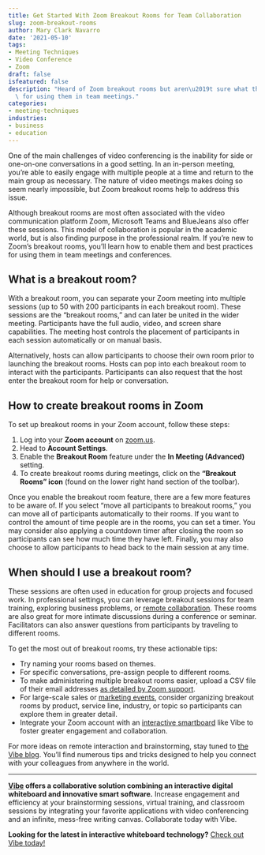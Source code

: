 ```yaml
---
title: Get Started With Zoom Breakout Rooms for Team Collaboration
slug: zoom-breakout-rooms
author: Mary Clark Navarro
date: '2021-05-10'
tags:
- Meeting Techniques
- Video Conference
- Zoom
draft: false
isfeatured: false
description: "Heard of Zoom breakout rooms but aren\u2019t sure what they\u2019re about? We\u2019ll teach you the best practices\
  \ for using them in team meetings."
categories:
- meeting-techniques
industries:
- business
- education
---
```


One of the main challenges of video conferencing is the inability for side or one-on-one conversations in a good setting. In an in-person meeting, you’re able to easily engage with multiple people at a time and return to the main group as necessary. The nature of video meetings makes doing so seem nearly impossible, but Zoom breakout rooms help to address this issue. 

Although breakout rooms are most often associated with the video communication platform Zoom, Microsoft Teams and BlueJeans also offer these sessions. This model of collaboration is popular in the academic world, but is also finding purpose in the professional realm. If you’re new to Zoom’s breakout rooms, you’ll learn how to enable them and best practices for using them in team meetings and conferences. 

## What is a breakout room?

With a breakout room, you can separate your Zoom meeting into multiple sessions (up to 50 with 200 participants in each breakout room). These sessions are the “breakout rooms,” and can later be united in the wider meeting. Participants have the full audio, video, and screen share capabilities. The meeting host controls the placement of participants in each session automatically or on manual basis.

Alternatively, hosts can allow participants to choose their own room prior to launching the breakout rooms. Hosts can pop into each breakout room to interact with the participants. Participants can also request that the host enter the breakout room for help or conversation. 

## How to create breakout rooms in Zoom

To set up breakout rooms in your Zoom account, follow these steps:

1. Log into your **Zoom account** on [zoom.us](https://zoom.us/).
2. Head to **Account Settings**.
3. Enable the **Breakout Room** feature under the **In Meeting (Advanced)** setting.
4. To create breakout rooms during meetings, click on the **“Breakout Rooms” icon** (found on the lower right hand section of the toolbar).

Once you enable the breakout room feature, there are a few more features to be aware of. If you select “move all participants to breakout rooms,” you can move all of participants automatically to their rooms. If you want to control the amount of time people are in the rooms, you can set a timer. You may consider also applying a countdown timer after closing the room so participants can see how much time they have left. Finally, you may also choose to allow participants to head back to the main session at any time.

## When should I use a breakout room?

These sessions are often used in education for group projects and focused work. In professional settings, you can leverage breakout sessions for team training, exploring business problems, or [remote collaboration](https://vibe.us/blog/remote-training-tips/). These rooms are also great for more intimate discussions during a conference or seminar. Facilitators can also answer questions from participants by traveling to different rooms. 

To get the most out of breakout rooms, try these actionable tips:

- Try naming your rooms based on themes.
- For specific conversations, pre-assign people to different rooms.
- To make administering multiple breakout rooms easier, upload a CSV file of their email addresses [as detailed by Zoom support](https://support.zoom.us/hc/en-us/articles/360032752671-Pre-assigning-participants-to-breakout-rooms).
- For large-scale sales or [marketing events](https://vibe.us/blog/the-beginners-guide-to-finding-the-right-virtual-event-platform/), consider organizing breakout rooms by product, service line, industry, or topic so participants can explore them in greater detail.
- Integrate your Zoom account with an [interactive smartboard](https://vibe.us/lp/scenario-remote/) like Vibe to foster greater engagement and collaboration.

For more ideas on remote interaction and brainstorming, stay tuned to [the Vibe blog](https://vibe.us/blog/). You’ll find numerous tips and tricks designed to help you connect with your colleagues from anywhere in the world.



---

**[Vibe](https://vibe.us/) offers a collaborative solution combining an interactive digital whiteboard and innovative smart software.** Increase engagement and efficiency at your brainstorming sessions, virtual training, and classroom sessions by integrating your favorite applications with video conferencing and an infinite, mess-free writing canvas. Collaborate today with Vibe.

**Looking for the latest in interactive whiteboard technology?** [Check out Vibe today!](https://vibe.us/order/)
